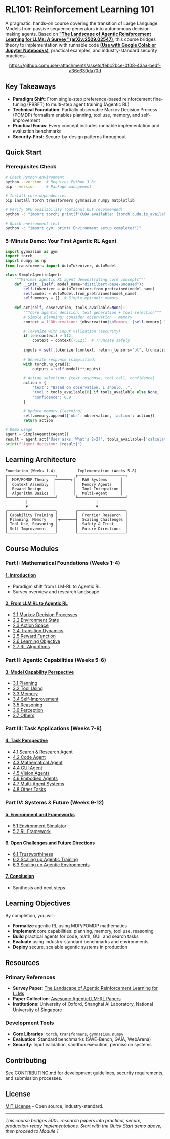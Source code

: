 # RL101: Reinforcement Learning 101

A pragmatic, hands-on course covering the transition of Large Language Models from passive sequence generators into autonomous decision-making agents. Based on [**"The Landscape of Agentic Reinforcement Learning for LLMs: A Survey" (arXiv:2509.02547)**](https://arxiv.org/abs/2509.02547), this course bridges theory to implementation with runnable code [**(Use with Google Colab or Jupyter Notebooks)**](https://colab.research.google.com/), practical examples, and industry-standard security practices.

<div align="center">

https://github.com/user-attachments/assets/febc2bce-0f08-43aa-bedf-a36e630da70d
    
</div>

##  Key Takeaways
- **Paradigm Shift**: From single-step preference-based reinforcement fine-tuning (PBRFT) to multi-step agent training (Agentic RL)
- **Technical Foundation**: Partially observable Markov Decision Process (POMDP) formalism enables planning, tool use, memory, and self-improvement
- **Practical Focus**: Every concept includes runnable implementation and evaluation benchmarks
- **Security-First**: Secure-by-design patterns throughout

##  Quick Start

### Prerequisites Check
```bash
# Check Python environment
python --version  # Requires Python 3.8+
pip --version     # Package management

# Install core dependencies
pip install torch transformers gymnasium numpy matplotlib

# Verify GPU availability (optional but recommended)
python -c "import torch; print(f'CUDA available: {torch.cuda.is_available()}')"

# Quick environment test
python -c "import gym; print('Environment setup complete!')"
```

### 5-Minute Demo: Your First Agentic RL Agent
```python
import gymnasium as gym
import torch
import numpy as np
from transformers import AutoTokenizer, AutoModel

class SimpleAgenticAgent:
    """Minimal agentic RL agent demonstrating core concepts"""
    def __init__(self, model_name="distilbert-base-uncased"):
        self.tokenizer = AutoTokenizer.from_pretrained(model_name)
        self.model = AutoModel.from_pretrained(model_name)
        self.memory = []  # Simple episodic memory
        
    def act(self, observation, tools_available=None):
        """Core agentic decision: text generation + tool selection"""
        # Simple planning: consider observation + memory
        context = f"Observation: {observation}\nMemory: {self.memory[-3:]}"
        
        # Tokenize with input validation (security)
        if len(context) > 512:
            context = context[-512:]  # Truncate safely
            
        inputs = self.tokenizer(context, return_tensors="pt", truncation=True)
        
        # Generate response (simplified)
        with torch.no_grad():
            outputs = self.model(**inputs)
            
        # Action selection: [text_response, tool_call, confidence]
        action = {
            'text': "Based on observation, I should...",
            'tool': tools_available[0] if tools_available else None,
            'confidence': 0.8
        }
        
        # Update memory (learning)
        self.memory.append({'obs': observation, 'action': action})
        return action

# Demo usage
agent = SimpleAgenticAgent()
result = agent.act("User asks: What's 2+2?", tools_available=['calculator'])
print(f"Agent decision: {result}")
```

##  Learning Architecture

```
Foundation (Weeks 1-4)          Implementation (Weeks 5-8)
┌─────────────────────┐        ┌─────────────────────┐
│  MDP/POMDP Theory  │───────►│   RAG Systems      │
│  Context Assembly  │        │   Memory Agents    │
│  Reward Design     │        │   Tool Integration │
│  Algorithm Basics  │        │   Multi-Agent      │
└─────────────────────┘        └─────────────────────┘
         │                              │
         ▼                              ▼
┌─────────────────────┐        ┌─────────────────────┐
│ Capability Training │        │  Frontier Research  │
│ Planning, Memory    │◄───────┤  Scaling Challenges │
│ Tool Use, Reasoning │        │  Safety & Trust     │
│ Self-Improvement    │        │  Future Directions  │
└─────────────────────┘        └─────────────────────┘
```

##  Course Modules

### Part I: Mathematical Foundations (Weeks 1-4)
#### [1. Introduction](1_Introduction/)
- Paradigm shift from LLM-RL to Agentic RL
- Survey overview and research landscape

#### [2. From LLM RL to Agentic RL](2_Preliminaries_From_LLM_RL_to_Agentic_RL/)
- [2.1 Markov Decision Processes](2_Preliminaries_From_LLM_RL_to_Agentic_RL/2.1_Markov_Decision_Processes.md)
- [2.2 Environment State](2_Preliminaries_From_LLM_RL_to_Agentic_RL/2.2_Environment_State.md)
- [2.3 Action Space](2_Preliminaries_From_LLM_RL_to_Agentic_RL/2.3_Action_Space.md)
- [2.4 Transition Dynamics](2_Preliminaries_From_LLM_RL_to_Agentic_RL/2.4_Transition_Dynamics.md)
- [2.5 Reward Function](2_Preliminaries_From_LLM_RL_to_Agentic_RL/2.5_Reward_Function.md)
- [2.6 Learning Objective](2_Preliminaries_From_LLM_RL_to_Agentic_RL/2.6_Learning_Objective.md)
- [2.7 RL Algorithms](2_Preliminaries_From_LLM_RL_to_Agentic_RL/2.7_RL_Algorithms.md)

### Part II: Agentic Capabilities (Weeks 5-6)
#### [3. Model Capability Perspective](3_Agentic_RL_Capability_Perspective/)
- [3.1 Planning](3_Agentic_RL_Capability_Perspective/3.1_Planning.md)
- [3.2 Tool Using](3_Agentic_RL_Capability_Perspective/3.2_Tool_Using.md)
- [3.3 Memory](3_Agentic_RL_Capability_Perspective/3.3_Memory.md)
- [3.4 Self-Improvement](3_Agentic_RL_Capability_Perspective/3.4_Self_Improvement.md)
- [3.5 Reasoning](3_Agentic_RL_Capability_Perspective/3.5_Reasoning.md)
- [3.6 Perception](3_Agentic_RL_Capability_Perspective/3.6_Perception.md)
- [3.7 Others](3_Agentic_RL_Capability_Perspective/3.7_Others.md)

### Part III: Task Applications (Weeks 7-8)
#### [4. Task Perspective](4_Agentic_RL_Task_Perspective/)
- [4.1 Search & Research Agent](4_Agentic_RL_Task_Perspective/4.1_Search_Research_Agent/)
- [4.2 Code Agent](4_Agentic_RL_Task_Perspective/4.2_Code_Agent/)
- [4.3 Mathematical Agent](4_Agentic_RL_Task_Perspective/4.3_Mathematical_Agent/)
- [4.4 GUI Agent](4_Agentic_RL_Task_Perspective/4.4_GUI_Agent/)
- [4.5 Vision Agents](4_Agentic_RL_Task_Perspective/4.5_RL_in_Vision_Agents.md)
- [4.6 Embodied Agents](4_Agentic_RL_Task_Perspective/4.6_RL_in_Embodied_Agents.md)
- [4.7 Multi-Agent Systems](4_Agentic_RL_Task_Perspective/4.7_RL_in_Multi_Agent_Systems.md)
- [4.8 Other Tasks](4_Agentic_RL_Task_Perspective/4.8_Other_Tasks.md)

### Part IV: Systems & Future (Weeks 9-12)
#### [5. Environment and Frameworks](5_Environment_and_Frameworks/)
- [5.1 Environment Simulator](5_Environment_and_Frameworks/5.1_Environment_Simulator/)
- [5.2 RL Framework](5_Environment_and_Frameworks/5.2_RL_Framework.md)

#### [6. Open Challenges and Future Directions](6_Open_Challenges_and_Future_Directions/)
- [6.1 Trustworthiness](6_Open_Challenges_and_Future_Directions/6.1_Trustworthiness.md)
- [6.2 Scaling up Agentic Training](6_Open_Challenges_and_Future_Directions/6.2_Scaling_up_Agentic_Training.md)
- [6.3 Scaling up Agentic Environments](6_Open_Challenges_and_Future_Directions/6.3_Scaling_up_Agentic_Environments.md)

#### [7. Conclusion](7_Conclusion/)
- Synthesis and next steps

##  Learning Objectives

By completion, you will:
- **Formalize** agentic RL using MDP/POMDP mathematics
- **Implement** core capabilities: planning, memory, tool use, reasoning
- **Build** practical agents for code, math, GUI, and search tasks
- **Evaluate** using industry-standard benchmarks and environments
- **Deploy** secure, scalable agentic systems in production

##  Resources

### Primary References
- **Survey Paper**: [The Landscape of Agentic Reinforcement Learning for LLMs](https://arxiv.org/abs/2509.02547)
- **Paper Collection**: [Awesome AgenticLLM-RL Papers](https://github.com/xhyumiracle/Awesome-AgenticLLM-RL-Papers)
- **Institutions**: University of Oxford, Shanghai AI Laboratory, National University of Singapore

### Development Tools
- **Core Libraries**: `torch`, `transformers`, `gymnasium`, `numpy`
- **Evaluation**: Standard benchmarks (SWE-Bench, GAIA, WebArena)
- **Security**: Input validation, sandbox execution, permission systems

##  Contributing

See [CONTRIBUTING.md](CONTRIBUTING.md) for development guidelines, security requirements, and submission processes.

##  License

[MIT License](LICENSE) - Open source, industry-standard.

---

*This course bridges 500+ research papers into practical, secure, production-ready implementations. Start with the Quick Start demo above, then proceed to Module 1*
